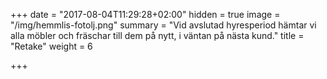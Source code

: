+++
date = "2017-08-04T11:29:28+02:00"
hidden = true
image = "/img/hemmlis-fotolj.png"
summary = "Vid  avslutad hyresperiod hämtar vi alla möbler och fräschar till dem på nytt, i väntan på nästa kund."
title = "Retake"
weight = 6

+++
